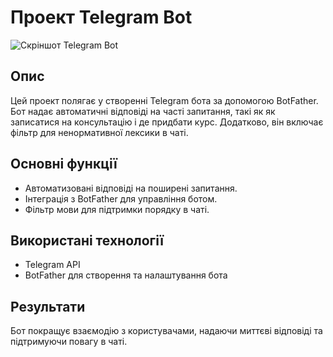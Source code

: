 # Проект Telegram Bot

![Скріншот Telegram Bot](telegram.jpeg)

## Опис
Цей проект полягає у створенні Telegram бота за допомогою BotFather. Бот надає автоматичні відповіді на часті запитання, такі як як записатися на консультацію і де придбати курс. Додатково, він включає фільтр для ненормативної лексики в чаті.

## Основні функції
- Автоматизовані відповіді на поширені запитання.
- Інтеграція з BotFather для управління ботом.
- Фільтр мови для підтримки порядку в чаті.

## Використані технології
- Telegram API
- BotFather для створення та налаштування бота

## Результати
Бот покращує взаємодію з користувачами, надаючи миттєві відповіді та підтримуючи повагу в чаті.

